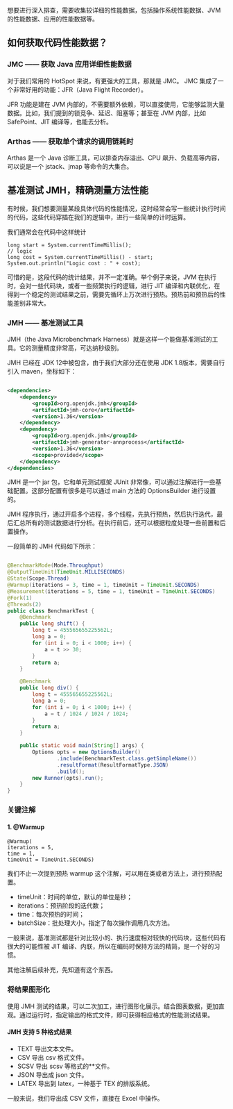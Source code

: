 想要进行深入排查，需要收集较详细的性能数据，包括操作系统性能数据、JVM 的性能数据、应用的性能数据等。

## 如何获取代码性能数据？

### JMC —— 获取 Java 应用详细性能数据

对于我们常用的 HotSpot 来说，有更强大的工具，那就是 JMC。 JMC 集成了一个非常好用的功能：JFR（Java Flight Recorder）。

JFR 功能是建在 JVM 内部的，不需要额外依赖，可以直接使用，它能够监测大量数据。比如，我们提到的锁竞争、延迟、阻塞等；甚至在 JVM
内部，比如 SafePoint、JIT 编译等，也能去分析。

### Arthas —— 获取单个请求的调用链耗时

Arthas 是一个 Java 诊断工具，可以排查内存溢出、CPU 飙升、负载高等内容，可以说是一个 jstack、jmap 等命令的大集合。

## 基准测试 JMH，精确测量方法性能

有时候，我们想要测量某段具体代码的性能情况，这时经常会写一些统计执行时间的代码，这些代码穿插在我们的逻辑中，进行一些简单的计时运算。

我们通常会在代码中这样统计

```text
long start = System.currentTimeMillis(); 
// logic 
long cost = System.currentTimeMillis() - start; 
System.out.println("Logic cost : " + cost);
```

可惜的是，这段代码的统计结果，并不一定准确。举个例子来说，JVM 在执行时，会对一些代码块，或者一些频繁执行的逻辑，进行 JIT
编译和内联优化，在得到一个稳定的测试结果之前，需要先循环上万次进行预热。预热前和预热后的性能差别非常大。

### JMH —— 基准测试工具

JMH（the Java Microbenchmark Harness）就是这样一个能做基准测试的工具。它的测量精度非常高，可达纳秒级别。

JMH 已经在 JDK 12中被包含，由于我们大部分还在使用 JDK 1.8版本，需要自行引入 maven，坐标如下：

```xml

<dependencies>
    <dependency>
        <groupId>org.openjdk.jmh</groupId>
        <artifactId>jmh-core</artifactId>
        <version>1.36</version>
    </dependency>
    <dependency>
        <groupId>org.openjdk.jmh</groupId>
        <artifactId>jmh-generator-annprocess</artifactId>
        <version>1.36</version>
        <scope>provided</scope>
    </dependency>
</dependencies>
```

JMH 是一个 jar 包，它和单元测试框架 JUnit 非常像，可以通过注解进行一些基础配置。这部分配置有很多是可以通过 main 方法的
OptionsBuilder 进行设置的。

JMH 程序执行，通过开启多个进程，多个线程，先执行预热，然后执行迭代，最后汇总所有的测试数据进行分析。在执行前后，还可以根据粒度处理一些前置和后置操作。

一段简单的 JMH 代码如下所示：

```java

@BenchmarkMode(Mode.Throughput)
@OutputTimeUnit(TimeUnit.MILLISECONDS)
@State(Scope.Thread)
@Warmup(iterations = 3, time = 1, timeUnit = TimeUnit.SECONDS)
@Measurement(iterations = 5, time = 1, timeUnit = TimeUnit.SECONDS)
@Fork(1)
@Threads(2)
public class BenchmarkTest {
    @Benchmark
    public long shift() {
        long t = 455565655225562L;
        long a = 0;
        for (int i = 0; i < 1000; i++) {
            a = t >> 30;
        }
        return a;
    }

    @Benchmark
    public long div() {
        long t = 455565655225562L;
        long a = 0;
        for (int i = 0; i < 1000; i++) {
            a = t / 1024 / 1024 / 1024;
        }
        return a;
    }

    public static void main(String[] args) {
        Options opts = new OptionsBuilder()
                .include(BenchmarkTest.class.getSimpleName())
                .resultFormat(ResultFormatType.JSON)
                .build();
        new Runner(opts).run();
    }
}
```

### 关键注解

#### 1. @Warmup

```text
@Warmup( 
iterations = 5, 
time = 1, 
timeUnit = TimeUnit.SECONDS)
```

我们不止一次提到预热 warmup 这个注解，可以用在类或者方法上，进行预热配置。

* timeUnit：时间的单位，默认的单位是秒；
* iterations：预热阶段的迭代数；
* time：每次预热的时间；
* batchSize：批处理大小，指定了每次操作调用几次方法。

一般来说，基准测试都是针对比较小的、执行速度相对较快的代码块，这些代码有很大的可能性被 JIT 编译、内联，所以在编码时保持方法的精简，是一个好的习惯。

其他注解后续补充，先知道有这个东西。

### 将结果图形化

使用 JMH 测试的结果，可以二次加工，进行图形化展示。结合图表数据，更加直观。通过运行时，指定输出的格式文件，即可获得相应格式的性能测试结果。

#### JMH 支持 5 种格式结果

* TEXT 导出文本文件。
* CSV 导出 csv 格式文件。
* SCSV 导出 scsv 等格式的**文件。
* JSON 导出成 json 文件。
* LATEX 导出到 latex，一种基于 ΤΕΧ 的排版系统。

一般来说，我们导出成 CSV 文件，直接在 Excel 中操作。


